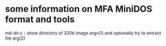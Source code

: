 # some information on MFA MiniDOS format and tools

md-dir.c - show directory of 320k image argv(1) and optionally try to extract file arg(2)

